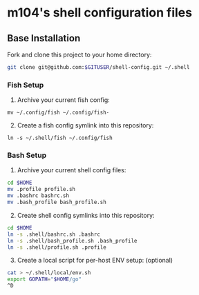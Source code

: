 # m104's shell configuration files

## Base Installation

Fork and clone this project to your home directory:

```bash
git clone git@github.com:$GITUSER/shell-config.git ~/.shell
```

### Fish Setup

1. Archive your current fish config:

```fish
mv ~/.config/fish ~/.config/fish-
```

2. Create a fish config symlink into this repository:

```fish
ln -s ~/.shell/fish ~/.config/fish
```

### Bash Setup

1. Archive your current shell config files:

```bash
cd $HOME
mv .profile profile.sh
mv .bashrc bashrc.sh
mv .bash_profile bash_profile.sh
```

2. Create shell config symlinks into this repository:

```bash
cd $HOME
ln -s .shell/bashrc.sh .bashrc
ln -s .shell/bash_profile.sh .bash_profile
ln -s .shell/profile.sh .profile
```

3. Create a local script for per-host ENV setup: (optional)

```bash
cat > ~/.shell/local/env.sh
export GOPATH="$HOME/go"
^D
```

